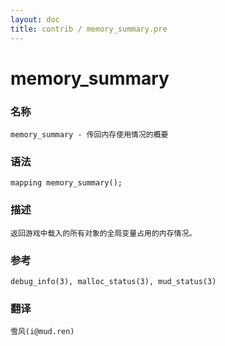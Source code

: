 ```yaml
---
layout: doc
title: contrib / memory_summary.pre
---
```

# memory_summary

### 名称

    memory_summary - 传回内存使用情况的概要

### 语法

    mapping memory_summary();

### 描述

    返回游戏中载入的所有对象的全局变量占用的内存情况。

### 参考

    debug_info(3), malloc_status(3), mud_status(3)

### 翻译

    雪风(i@mud.ren)
